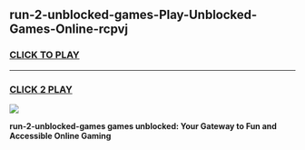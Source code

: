 
## run-2-unblocked-games-Play-Unblocked-Games-Online-rcpvj
<h3>
<a href="https://premium76.site?title=run-2-unblocked-games&ref=24A">CLICK TO PLAY</a></h3>
<hr>

<h3>
<a href="https://premium76.site?title=run-2-unblocked-games&ref=24A">CLICK 2 PLAY</a>
  
</h3>

<a href="https://premium76.site?title=run-2-unblocked-games&ref=24A"><img src="https://clearcache.store/games.png"></a>


**run-2-unblocked-games games unblocked: Your Gateway to Fun and Accessible Online Gaming**
